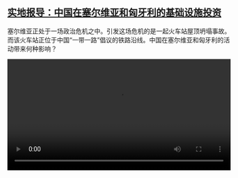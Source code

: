 <!--1740498425000-->
[实地报导：中国在塞尔维亚和匈牙利的基础设施投资](https://www.dw.com/zh/%E5%AE%9E%E5%9C%B0%E6%8A%A5%E5%AF%BC%EF%BC%9A%E4%B8%AD%E5%9B%BD%E5%9C%A8%E5%A1%9E%E5%B0%94%E7%BB%B4%E4%BA%9A%E5%92%8C%E5%8C%88%E7%89%99%E5%88%A9%E7%9A%84%E5%9F%BA%E7%A1%80%E8%AE%BE%E6%96%BD%E6%8A%95%E8%B5%84/a-71673378)
------

<p>塞尔维亚正处于一场政治危机之中。引发这场危机的是一起火车站屋顶坍塌事故。而该火车站正位于中国“一带一路”倡议的铁路沿线。中国在塞尔维亚和匈牙利的活动带来何种影响？</small></p><video src="https://tvdownloaddw-a.akamaihd.net/Events/mp4/vdt_zh/2025/newschi250219_serbienungarn_01icw_AVC_1280x720.mp4" controls style="width:100%"></video>
